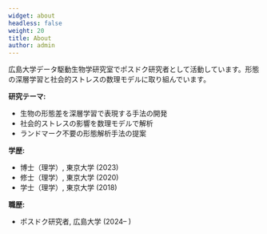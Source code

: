 ```yaml
---
widget: about
headless: false
weight: 20
title: About
author: admin
---
```


<div id="about"></div>

広島大学データ駆動生物学研究室でポスドク研究者として活動しています。形態の深層学習と社会的ストレスの数理モデルに取り組んでいます。

**研究テーマ:**
- 生物の形態差を深層学習で表現する手法の開発
- 社会的ストレスの影響を数理モデルで解析
- ランドマーク不要の形態解析手法の提案

**学歴:**
- 博士（理学）, 東京大学 (2023)
- 修士（理学）, 東京大学 (2020)
- 学士（理学）, 東京大学 (2018)

**職歴:**
- ポスドク研究者, 広島大学 (2024– )
